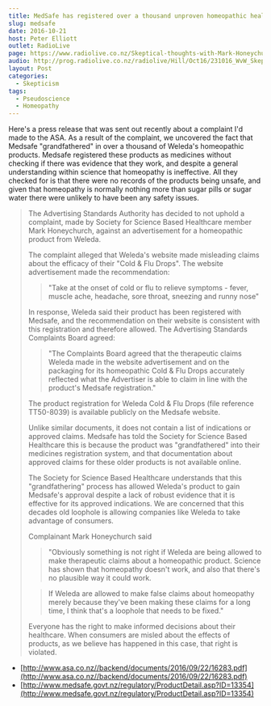 ```yaml
---
title: MedSafe has registered over a thousand unproven homeopathic health products as medicines
slug: medsafe
date: 2016-10-21
host: Peter Elliott
outlet: RadioLive
page: https://www.radiolive.co.nz/Skeptical-thoughts-with-Mark-Honeychurch/tabid/506/articleID/130488/Default.aspx
audio: http://prog.radiolive.co.nz/radiolive/Hill/Oct16/231016_WvW_Skeptical.mp3
layout: Post
categories:
  - Skepticism
tags:
  - Pseudoscience
  - Homeopathy
---
```


Here's a press release that was sent out recently about a complaint I'd made to the ASA. As a result of the complaint, we uncovered the fact that Medsafe "grandfathered" in over a thousand of Weleda's homeopathic products. Medsafe registered these products as medicines without checking if there was evidence that they work, and despite a general understanding within science that homeopathy is ineffective. All they checked for is that there were no records of the products being unsafe, and given that homeopathy is normally nothing more than sugar pills or sugar water there were unlikely to have been any safety issues.

<!-- more -->

> The Advertising Standards Authority has decided to not uphold a complaint, made by Society for Science Based Healthcare member Mark Honeychurch, against an advertisement for a homeopathic product from Weleda.
>
> The complaint alleged that Weleda's website made misleading claims about the efficacy of their "Cold & Flu Drops". The website advertisement made the recommendation:
>
> > "Take at the onset of cold or flu to relieve symptoms - fever, muscle ache, headache, sore throat, sneezing and runny nose"
>
> In response, Weleda said their product has been registered with Medsafe, and the recommendation on their website is consistent with this registration and therefore allowed. The Advertising Standards Complaints Board agreed:
>
> > "The Complaints Board agreed that the therapeutic claims Weleda made in the website advertisement and on the packaging for its homeopathic Cold & Flu Drops accurately reflected what the Advertiser is able to claim in line with the product's Medsafe registration."
>
> The product registration for Weleda Cold & Flu Drops (file reference TT50-8039) is available publicly on the Medsafe website.
>
> Unlike similar documents, it does not contain a list of indications or approved claims. Medsafe has told the Society for Science Based Healthcare this is because the product was "grandfathered" into their medicines registration system, and that documentation about approved claims for these older products is not available online.
>
> The Society for Science Based Healthcare understands that this "grandfathering" process has allowed Weleda's product to gain Medsafe's approval despite a lack of robust evidence that it is effective for its approved indications. We are concerned that this decades old loophole is allowing companies like Weleda to take advantage of consumers.
>
> Complainant Mark Honeychurch said
>
> > "Obviously something is not right if Weleda are being allowed to make therapeutic claims about a homeopathic product. Science has shown that homeopathy doesn't work, and also that there's no plausible way it could work.
>
> > If Weleda are allowed to make false claims about homeopathy merely because they've been making these claims for a long time, I think that's a loophole that needs to be fixed."
>
> Everyone has the right to make informed decisions about their healthcare. When consumers are misled about the effects of products, as we believe has happened in this case, that right is violated.

- [http://www.asa.co.nz//backend/documents/2016/09/22/16283.pdf](http://www.asa.co.nz//backend/documents/2016/09/22/16283.pdf)
- [http://www.medsafe.govt.nz/regulatory/ProductDetail.asp?ID=13354](http://www.medsafe.govt.nz/regulatory/ProductDetail.asp?ID=13354)
